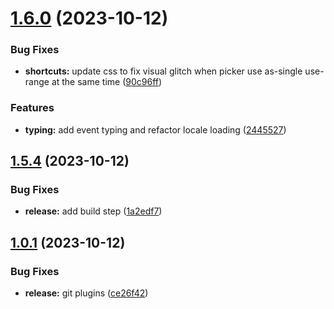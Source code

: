 # [1.6.0](https://github.com/elreco/vue-tailwind-datepicker/compare/v1.5.4...v1.6.0) (2023-10-12)


### Bug Fixes

* **shortcuts:** update css to fix visual glitch when picker use as-single use-range at the same time ([90c96ff](https://github.com/elreco/vue-tailwind-datepicker/commit/90c96ffda97cd03cb1be26bfa71f1da63d246476))


### Features

* **typing:** add event typing  and refactor locale loading ([2445527](https://github.com/elreco/vue-tailwind-datepicker/commit/244552703323873f93683abde217039e8a902cb2))

## [1.5.4](https://github.com/elreco/vue-tailwind-datepicker/compare/v1.5.3...v1.5.4) (2023-10-12)


### Bug Fixes

* **release:** add build step ([1a2edf7](https://github.com/elreco/vue-tailwind-datepicker/commit/1a2edf78da228efae239c7832310e08512ecb0ab))

## [1.0.1](https://github.com/elreco/vue-tailwind-datepicker/compare/v1.0.0...v1.0.1) (2023-10-12)


### Bug Fixes

* **release:** git plugins ([ce26f42](https://github.com/elreco/vue-tailwind-datepicker/commit/ce26f426192dce259de0d9d307a9bb00b19efc02))

